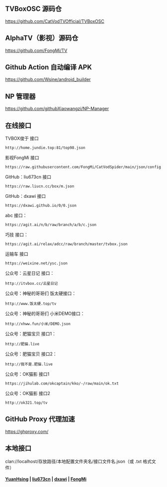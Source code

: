 ## TVBoxOSC 源码仓

https://github.com/CatVodTVOfficial/TVBoxOSC

##  AlphaTV（影视）源码仓

https://github.com/FongMi/TV

## Github Action 自动编译 APK

https://github.com/Wsine/android_builder

## NP 管理器

https://github.com/githubXiaowangzi/NP-Manager

## 在线接口

TVBOX俊于 接口

    http://home.jundie.top:81/top98.json

影视FongMi 接口

    https://raw.githubusercontent.com/FongMi/CatVodSpider/main/json/config.json

GitHub：liu673cn 接口

    https://raw.liucn.cc/box/m.json

GitHub：dxawi 接口

    https://dxawi.github.io/0/0.json

abc 接口：

    https://agit.ai/n/b/raw/branch/a/b/c.json

巧技 接口：

    https://agit.ai/relax/adcc/raw/branch/master/tvbox.json

运输车 接口

    https://weixine.net/ysc.json

公众号：云星日记 接口：

    http://itvbox.cc/云星日记

公众号：神秘的哥哥们 饭太硬接口：

    http://www.饭太硬.top/tv
  
公众号：神秘的哥哥们 小米DEMO接口：

    http://xhww.fun/小米/DEMO.json

公众号：肥猫宝贝 接口1：

    http://肥猫.live

公众号：肥猫宝贝 接口2：

    http://我不是.肥猫.live

公众号：OK猫影 接口1

    https://jihulab.com/okcaptain/kko/-/raw/main/ok.txt

公众号：OK猫影 接口2

    http://ok321.top/tv

## GitHub Proxy 代理加速

https://ghproxy.com/

## 本地接口

clan://localhost/存放路径/本地配置文件夹名/接口文件名.json（或 .txt 格式文件）

#### [YuanHsing](https://github.com/YuanHsing/freed) | [liu673cn](https://github.com/liu673cn/box) | [dxawi](https://github.com/dxawi/0) | [FongMi](https://github.com/FongMi/CatVodSpider) 
